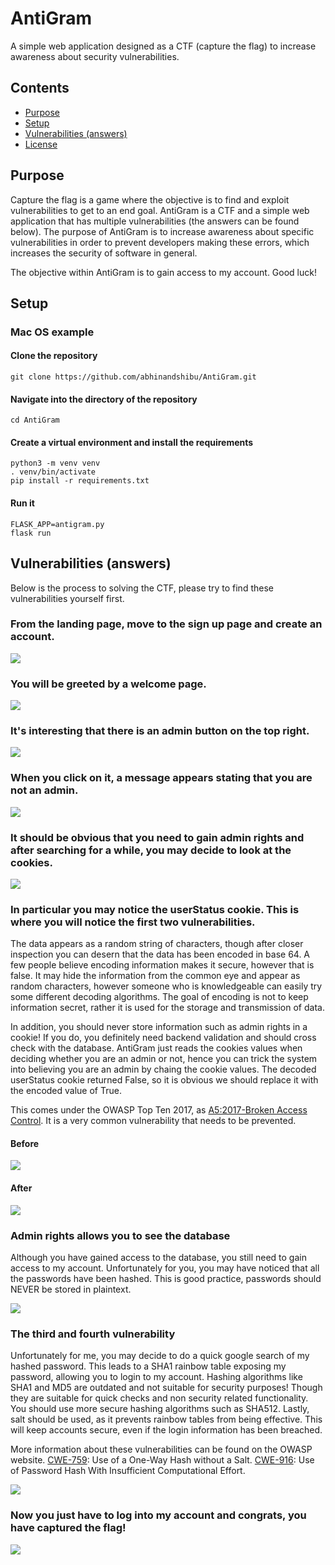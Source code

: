 # AntiGram
A simple web application designed as a CTF (capture the flag) to increase awareness about security vulnerabilities.

## Contents
* [Purpose](#purpose)
* [Setup](#setup)
* [Vulnerabilities (answers)](#vulerabilities-(answers))
* [License](#license)

## Purpose

Capture the flag is a game where the objective is to find and exploit vulnerabilities to get to an end goal. AntiGram is a CTF and a simple web application that has multiple vulnerabilities (the answers can be found below). The purpose of AntiGram is to increase awareness about specific vulnerabilities in order to prevent developers making these errors, which increases the security of software in general. 

The objective within AntiGram is to gain access to my account. Good luck!

## Setup

### Mac OS example
#### Clone the repository
```
git clone https://github.com/abhinandshibu/AntiGram.git
```

#### Navigate into the directory of the repository
```
cd AntiGram
```

#### Create a virtual environment and install the requirements
```
python3 -m venv venv
. venv/bin/activate
pip install -r requirements.txt
```

#### Run it
```
FLASK_APP=antigram.py
flask run
```

## Vulnerabilities (answers)

Below is the process to solving the CTF, please try to find these vulnerabilities yourself first.

### From the landing page, move to the sign up page and create an account.
<img src="images/signup.png">

### You will be greeted by a welcome page.
<img src="images/welcome.png">

### It's interesting that there is an admin button on the top right.
<img src="images/admin_button.png">

### When you click on it, a message appears stating that you are not an admin.
<img src="images/not_admin.png">

### It should be obvious that you need to gain admin rights and after searching for a while, you may decide to look at the cookies.
<img src="images/cookies.png">

### In particular you may notice the userStatus cookie. This is where you will notice the first two vulnerabilities. 
The data appears as a random string of characters, though after closer inspection you can desern that the data has been encoded in base 64. A few people believe encoding information makes it secure, however that is false. It may hide the information from the common eye and appear as random characters, however someone who is knowledgeable can easily try some different decoding algorithms. The goal of encoding is not to keep information secret, rather it is used for the storage and transmission of data.

In addition, you should never store information such as admin rights in a cookie! If you do, you definitely need backend validation and should cross check with the database. AntiGram just reads the cookies values when deciding whether you are an admin or not, hence you can trick the system into believing you are an admin by chaing the cookie values. The decoded userStatus cookie returned False, so it is obvious we should replace it with the encoded value of True.

This comes under the OWASP Top Ten 2017, as [A5:2017-Broken Access Control](https://owasp.org/www-project-top-ten/OWASP_Top_Ten_2017/Top_10-2017_A5-Broken_Access_Control). It is a very common vulnerability that needs to be prevented.

#### Before
<img src="images/cookie_before.png">

#### After
<img src="images/cookie_after.png">

### Admin rights allows you to see the database
Although you have gained access to the database, you still need to gain access to my account. Unfortunately for you, you may have noticed that all the passwords have been hashed. This is good practice, passwords should NEVER be stored in plaintext.

<img src="images/admin.png">

### The third and fourth vulnerability
Unfortunately for me, you may decide to do a quick google search of my hashed password. This leads to a SHA1 rainbow table exposing my password, allowing you to login to my account. Hashing algorithms like SHA1 and MD5 are outdated and not suitable for security purposes! Though they are suitable for quick checks and non security related functionality. You should use more secure hashing algorithms such as SHA512. Lastly, salt should be used, as it prevents rainbow tables from being effective. This will keep accounts secure, even if the login information has been breached.

More information about these vulnerabilities can be found on the OWASP website. [CWE-759](https://cwe.mitre.org/data/definitions/759.html): Use of a One-Way Hash without a Salt. [CWE-916](https://cwe.mitre.org/data/definitions/916.html): Use of Password Hash With Insufficient Computational Effort.

<img src="images/hashreverse.png">

### Now you just have to log into my account and congrats, you have captured the flag!

<img src="images/flag_captured.png">
